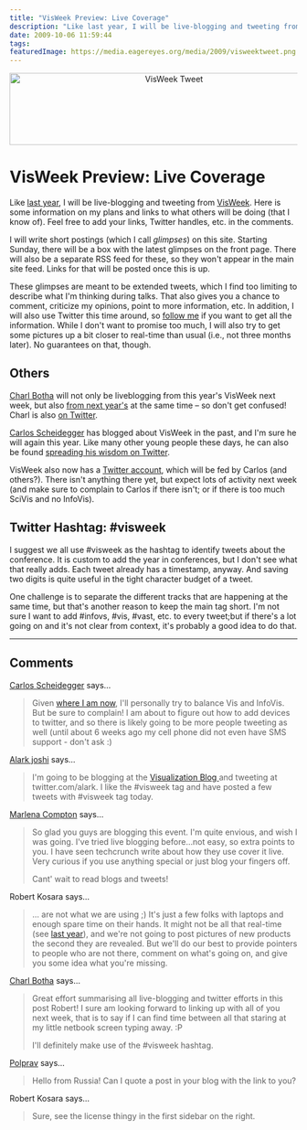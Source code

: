 ```yaml
---
title: "VisWeek Preview: Live Coverage"
description: "Like last year, I will be live-blogging and tweeting from VisWeek. Here is some information on my plans and links to what others will be doing (that I know of). Feel free to add your links, Twitter handles, etc. in the comments."
date: 2009-10-06 11:59:44
tags: 
featuredImage: https://media.eagereyes.org/media/2009/visweektweet.png
---
```


<p align="center"><img src="https://media.eagereyes.org/media/2009/visweektweet.png" border="0" alt="VisWeek Tweet" width="560" height="126" /></p>

# VisWeek Preview: Live Coverage

Like <a href="/events/VisWeek2008">last year</a>, I will be live-blogging and tweeting from <a href="http://vis.computer.org/VisWeek2009/">VisWeek</a>. Here is some information on my plans and links to what others will be doing (that I know of). Feel free to add your links, Twitter handles, etc. in the comments.

I will write short postings (which I call <em>glimpses</em>) on this site. Starting Sunday, there will be a box with the latest glimpses on the front page. There will also be a separate RSS feed for these, so they won't appear in the main site feed. Links for that will be posted once this is up.

These glimpses are meant to be extended tweets, which I find too limiting to describe what I'm thinking during talks. That also gives you a chance to comment, criticize my opinions, point to more information, etc. In addition, I will also use Twitter this time around, so <a href="http://twitter.com/EagerEyes">follow me</a> if you want to get all the information. While I don't want to promise too much, I will also try to get some pictures up a bit closer to real-time than usual (i.e., not three months later). No guarantees on that, though.

## Others

<a href="http://cpbotha.net/">Charl Botha</a> will not only be liveblogging from this year's VisWeek next week, but also <a href="http://cpbotha.net/2009/10/05/weekly-head-voices-6-heroic-wave-brainy-mice-dont-shoot-the-messenger/">from next year's</a> at the same time &ndash; so don't get confused! Charl is also <a href="http://twitter.com/cpbotha">on Twitter</a>.

<a href="http://carlosscheidegger.wordpress.com/">Carlos Scheidegger</a> has blogged about VisWeek in the past, and I'm sure he will again this year. Like many other young people these days, he can also be found <a href="http://twitter.com/scheidegger">spreading his wisdom on Twitter</a>.

VisWeek also now has a <a href="http://twitter.com/visweek">Twitter account</a>, which will be fed by Carlos (and others?). There isn't anything there yet, but expect lots of activity next week (and make sure to complain to Carlos if there isn't; or if there is too much SciVis and no InfoVis).

## Twitter Hashtag: #visweek

I suggest we all use #visweek as the hashtag to identify tweets about the conference. It is custom to add the year in conferences, but I don't see what that really adds. Each tweet already has a timestamp, anyway. And saving two digits is quite useful in the tight character budget of a tweet.

One challenge is to separate the different tracks that are happening at the same time, but that's another reason to keep the main tag short. I'm not sure I want to add #infovs, #vis, #vast, etc. to every tweet;but if there's a lot going on and it's not clear from context, it's probably a good idea to do that.


<PostedBy />


<aside class="comments">

---
## Comments

<a href="http://carlosscheidegger.wordpress.com" rel="nofollow noopener" target="_blank">Carlos Scheidegger</a> says…
>	<p>Given <a href="http://www.research.att.com/areas/visualization/people/">where I am now</a>, I'll personally try to balance Vis and InfoVis. But be sure to complain! I am about to figure out how to add devices to twitter, and so there is likely going to be more people tweeting as well (until about 6 weeks ago my cell phone did not even have SMS support - don't ask :)</p>

<a href="http://www.alarkjoshi.net" rel="nofollow noopener" target="_blank">Alark joshi</a> says…
>	<p>I'm going to be blogging at the <a href="http://visualizeit.wordpress.com">Visualization Blog </a>and tweeting at twitter.com/alark. I like the #visweek tag and have posted a few tweets with #visweek tag today.</p>

<a href="http://marlenacompton.com" rel="nofollow noopener" target="_blank">Marlena Compton</a> says…
>	<p>So glad you guys are blogging this event.  I'm quite envious, and wish I was going.  I've tried live blogging before...not easy, so extra points to you.  I have seen techcrunch write about how they use cover it live.  Very curious if you use anything special or just blog your fingers off.</p>
>	<p>Cant' wait to read blogs and tweets!</p>

Robert Kosara says…
>	<p>... are not what we are using ;) It's just a few folks with laptops and enough spare time on their hands. It might not be all that real-time (see <a href="/blog/2008/lessons-learned-from-live-blogging-visweek-2008">last year</a>), and we're not going to post pictures of new products the second they are revealed. But we'll do our best to provide pointers to people who are not there, comment on what's going on, and give you some idea what you're missing.</p>

<a href="http://cpbotha.net/" rel="nofollow noopener" target="_blank">Charl Botha</a> says…
>	<p>Great effort summarising all live-blogging and twitter efforts in this post Robert!  I sure am looking forward to linking up with all of you next week, that is to say if I can find time between all that staring at my little netbook screen typing away. :P</p>
>	<p>I'll definitely make use of the #visweek hashtag.</p>

<a href="http://polprav.blogspot.com/" rel="nofollow noopener" target="_blank">Polprav</a> says…
>	Hello from Russia!
>	Can I quote a post in your blog with the link to you?

Robert Kosara says…
>	<p>Sure, see the license thingy in the first sidebar on the right.</p>

</aside>

